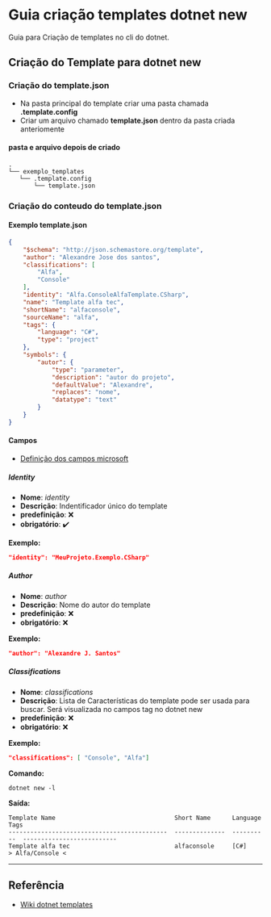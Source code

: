 # Guia criação templates dotnet new

Guia para Criação de templates no cli do dotnet.

## Criação do Template para dotnet new

### Criação do template.json

- Na pasta principal do template criar uma pasta chamada **.template.config**
- Criar um arquivo chamado **template.json** dentro da pasta criada anteriomente

#### pasta e arquivo depois de criado

```shell
.
└── exemplo_templates
   └── .template.config
       └── template.json
```

### Criação do conteudo do template.json

#### Exemplo template.json

```json
{
    "$schema": "http://json.schemastore.org/template",
    "author": "Alexandre Jose dos santos",
    "classifications": [
        "Alfa",
        "Console"
    ],
    "identity": "Alfa.ConsoleAlfaTemplate.CSharp",
    "name": "Template alfa tec",
    "shortName": "alfaconsole",
    "sourceName": "alfa",
    "tags": {
        "language": "C#",
        "type": "project"
    },
    "symbols": {
        "autor": {
            "type": "parameter",
            "description": "autor do projeto",
            "defaultValue": "Alexandre",
            "replaces": "nome",
            "datatype": "text"
        }
    }
}
```

#### Campos

- [Definição dos campos microsoft](https://github.com/dotnet/templating/wiki/Reference-for-template.json)

##### Identity

- **Nome**: *identity*
- **Descrição**: Indentificador único do template
- **predefinição**: :x:
- **obrigatório**: :heavy_check_mark:

**Exemplo:**

```json
"identity": "MeuProjeto.Exemplo.CSharp"
```

##### Author

- **Nome**: *author*
- **Descrição**: Nome do autor do template
- **predefinição**: :x:
- **obrigatório**: :x:

**Exemplo:**

```json
"author": "Alexandre J. Santos"
```

##### Classifications

- **Nome**: *classifications*
- **Descrição**: Lista de Características do template pode ser usada para buscar. Será visualizada no campos tag no dotnet new
- **predefinição**: :x:
- **obrigatório**: :x:

**Exemplo:**

```json
"classifications": [ "Console", "Alfa"]
```

**Comando:**

```shell
dotnet new -l
```

**Saída:**

```shell
Template Name                                 Short Name      Language    Tags                      
--------------------------------------------  --------------  ----------  --------------------------
Template alfa tec                             alfaconsole     [C#]        > Alfa/Console <
```

----

## Referência

- [Wiki dotnet templates](https://github.com/dotnet/templating/wiki)
